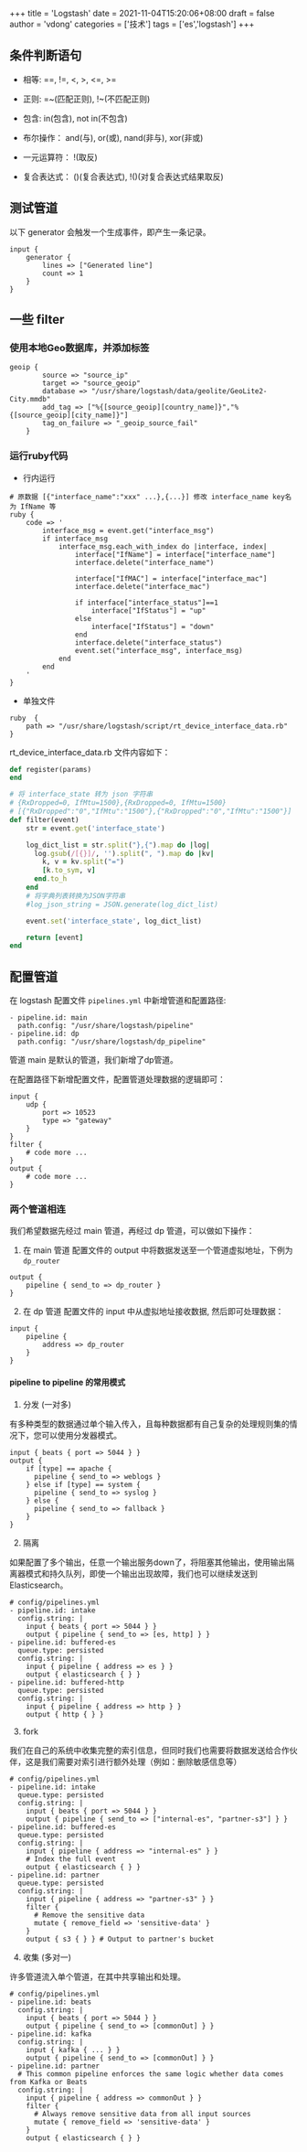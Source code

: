 +++
title = 'Logstash'
date = 2021-11-04T15:20:06+08:00
draft = false
author = 'vdong'
categories = ['技术']
tags = ['es','logstash']
+++

## 条件判断语句

- 相等: ==, !=, <, >, <=, >= 

- 正则: =~(匹配正则), !~(不匹配正则) 

- 包含: in(包含), not in(不包含) 

- 布尔操作： and(与), or(或), nand(非与), xor(非或) 

- 一元运算符： !(取反) 

- 复合表达式： ()(复合表达式), !()(对复合表达式结果取反) 

## 测试管道

以下 generator 会触发一个生成事件，即产生一条记录。
```
input {
    generator { 
        lines => ["Generated line"] 
        count => 1 
    } 
}
```

## 一些 filter

### 使用本地Geo数据库，并添加标签
```
geoip {
        source => "source_ip"
        target => "source_geoip"
        database => "/usr/share/logstash/data/geolite/GeoLite2-City.mmdb"
        add_tag => ["%{[source_geoip][country_name]}","%{[source_geoip][city_name]}"]
        tag_on_failure => "_geoip_source_fail"
    }
```

### 运行ruby代码

- 行内运行

```
# 原数据 [{"interface_name":"xxx" ...},{...}] 修改 interface_name key名 为 IfName 等
ruby {
    code => '
        interface_msg = event.get("interface_msg")
        if interface_msg
            interface_msg.each_with_index do |interface, index|
                interface["IfName"] = interface["interface_name"]
                interface.delete("interface_name")

                interface["IfMAC"] = interface["interface_mac"]
                interface.delete("interface_mac")

                if interface["interface_status"]==1
                    interface["IfStatus"] = "up"
                else
                    interface["IfStatus"] = "down"
                end
                interface.delete("interface_status")
                event.set("interface_msg", interface_msg)
            end
        end
    '
}
```

- 单独文件

```
ruby  {
    path => "/usr/share/logstash/script/rt_device_interface_data.rb"
}
```

rt_device_interface_data.rb 文件内容如下：

```ruby
def register(params)
end

# 将 interface_state 转为 json 字符串
# {RxDropped=0, IfMtu=1500},{RxDropped=0, IfMtu=1500}
# [{"RxDropped":"0","IfMtu":"1500"},{"RxDropped":"0","IfMtu":"1500"}]
def filter(event)
    str = event.get('interface_state')

    log_dict_list = str.split("},{").map do |log|
      log.gsub(/[{}]/, '').split(", ").map do |kv|
        k, v = kv.split("=")
        [k.to_sym, v]
      end.to_h
    end
    # 将字典列表转换为JSON字符串
    #log_json_string = JSON.generate(log_dict_list)

    event.set('interface_state', log_dict_list)

    return [event]
end
```

## 配置管道

在 logstash 配置文件 `pipelines.yml` 中新增管道和配置路径:

```
- pipeline.id: main
  path.config: "/usr/share/logstash/pipeline"
- pipeline.id: dp 
  path.config: "/usr/share/logstash/dp_pipeline"
```

管道 main 是默认的管道，我们新增了dp管道。

在配置路径下新增配置文件，配置管道处理数据的逻辑即可：

```
input {
    udp {
        port => 10523
        type => "gateway"
    }
}
filter {
    # code more ...
}
output {
    # code more ...
}

```

### 两个管道相连

我们希望数据先经过 main 管道，再经过 dp 管道，可以做如下操作：

1. 在 main 管道 配置文件的 output 中将数据发送至一个管道虚拟地址，下例为 `dp_router`

```
output {
    pipeline { send_to => dp_router }
}
```

2. 在 dp 管道 配置文件的 input 中从虚拟地址接收数据, 然后即可处理数据：

```
input {
    pipeline {
        address => dp_router
    }
}
```

#### pipeline to pipeline 的常用模式

1. 分发 (一对多)

有多种类型的数据通过单个输入传入，且每种数据都有自己复杂的处理规则集的情况下，您可以使用分发器模式。

```
input { beats { port => 5044 } }
output {
    if [type] == apache {
      pipeline { send_to => weblogs }
    } else if [type] == system {
      pipeline { send_to => syslog }
    } else {
      pipeline { send_to => fallback }
    }
}
```

2. 隔离

如果配置了多个输出，任意一个输出服务down了，将阻塞其他输出，使用输出隔离器模式和持久队列，即使一个输出出现故障，我们也可以继续发送到 Elasticsearch。

```
# config/pipelines.yml
- pipeline.id: intake
  config.string: |
    input { beats { port => 5044 } }
    output { pipeline { send_to => [es, http] } }
- pipeline.id: buffered-es
  queue.type: persisted
  config.string: |
    input { pipeline { address => es } }
    output { elasticsearch { } }
- pipeline.id: buffered-http
  queue.type: persisted
  config.string: |
    input { pipeline { address => http } }
    output { http { } }
```
3. fork 

我们在自己的系统中收集完整的索引信息，但同时我们也需要将数据发送给合作伙伴，这是我们需要对索引进行额外处理（例如：删除敏感信息等）

```
# config/pipelines.yml
- pipeline.id: intake
  queue.type: persisted
  config.string: |
    input { beats { port => 5044 } }
    output { pipeline { send_to => ["internal-es", "partner-s3"] } }
- pipeline.id: buffered-es
  queue.type: persisted
  config.string: |
    input { pipeline { address => "internal-es" } }
    # Index the full event
    output { elasticsearch { } }
- pipeline.id: partner
  queue.type: persisted
  config.string: |
    input { pipeline { address => "partner-s3" } }
    filter {
      # Remove the sensitive data
      mutate { remove_field => 'sensitive-data' }
    }
    output { s3 { } } # Output to partner's bucket
```

4. 收集 (多对一)

许多管道流入单个管道，在其中共享输出和处理。

```
# config/pipelines.yml
- pipeline.id: beats
  config.string: |
    input { beats { port => 5044 } }
    output { pipeline { send_to => [commonOut] } }
- pipeline.id: kafka
  config.string: |
    input { kafka { ... } }
    output { pipeline { send_to => [commonOut] } }
- pipeline.id: partner
  # This common pipeline enforces the same logic whether data comes from Kafka or Beats
  config.string: |
    input { pipeline { address => commonOut } }
    filter {
      # Always remove sensitive data from all input sources
      mutate { remove_field => 'sensitive-data' }
    }
    output { elasticsearch { } }
```

